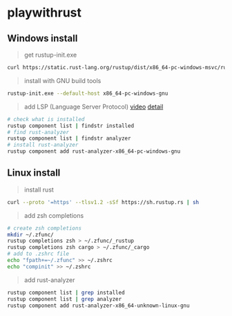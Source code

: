 # playwithrust

## Windows install

> get rustup-init.exe

```bash
curl https://static.rust-lang.org/rustup/dist/x86_64-pc-windows-msvc/rustup-init.exe -o rustup-init.exe
```

> install with GNU build tools

```bash
rustup-init.exe --default-host x86_64-pc-windows-gnu
```

> add LSP (Language Server Protocol) [video](https://www.youtube.com/watch?v=ifaLk5v3W90) [detail](https://emacs-lsp.github.io/lsp-mode/page/lsp-rust-analyzer/)

```bash
# check what is installed
rustup component list | findstr installed
# find rust-analyzer
rustup component list | findstr analyzer
# install rust-analyzer
rustup component add rust-analyzer-x86_64-pc-windows-gnu
```

## Linux install

> install rust

```bash
curl --proto '=https' --tlsv1.2 -sSf https://sh.rustup.rs | sh
```

> add zsh completions

```bash
# create zsh completions
mkdir ~/.zfunc/
rustup completions zsh > ~/.zfunc/_rustup
rustup completions zsh cargo > ~/.zfunc/_cargo
# add to .zshrc file
echo "fpath+=~/.zfunc" >> ~/.zshrc
echo "compinit" >> ~/.zshrc
```

> add rust-analyzer

```bash
rustup component list | grep installed
rustup component list | grep analyzer
rustup component add rust-analyzer-x86_64-unknown-linux-gnu
```
